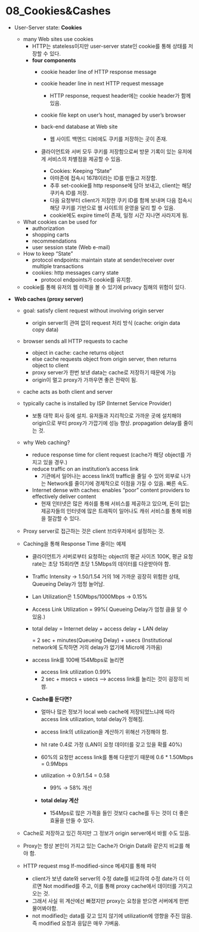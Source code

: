 # 08_Cookies&Cashes

- User-Server state: **Cookies**
    - many Web sites use cookies
        - HTTP는 stateless이지만 user-server state인 cookie를 통해 상태를 저장할 수 있다.
        - **four components**
            - cookie header line of HTTP response message
            - cookie header line in next HTTP request message
                - HTTP response, request header에는 cookie header가 함께 있음.
            - cookie file kept on user’s host, managed by user’s browser
            - back-end database at Web site
                - 웹 사이트 백엔드 디비에도 쿠키를 저장하는 곳이 존재.
            - 클라이언트와 서버 모두 쿠키를 저장함으로써 방문 기록이 있는 유저에게 서비스의 차별점을 제공할 수 있음.
                
                
                - Cookies: Keeping “State”
                - 아마존에 접속시 1678이라는 ID를 만들고 저장함.
                - 추후 set-cookie를 http response에 담아 보내고, client는 해당 쿠키속 ID를 저장.
                - 다음 요청부터 client가 저장한 쿠키 ID를 함께 보내며 다음 접속시 해당 쿠키를 기반으로 웹 사이트의 운영을 달리 할 수 있음.
                - cookie에도 expire time이 존재, 일정 시간 지나면 사라지게 됨.
    - What cookies can be used for
        - authorization
        - shopping carts
        - recommendations
        - user session state (Web e-mail)
    - How to keep “State”
        - protocol endpoints: maintain state at sender/receiver over multiple transactions
        - cookies: http messages carry state
            - protocol endpoints가 cookie를 유지함.
    - cookie를 통해 유저의 웹 이력을 볼 수 있기에 privacy 침해의 위험이 있다.

- **Web caches (proxy server)**
    - goal: satisfy client request without involving origin server
        - origin server의 관여 없이 request 처리 방식 (cache: origin data copy data)
    - browser sends all HTTP requests to cache
        - object in cache: cache returns object
        - else cache requests object from origin server, then returns object to client
        - proxy server가 한번 보낸 data는 cache로 저장하기 때문에 가능
        - origin이 멀고 proxy가 가까우면 좋은 전략이 됨.
        
        
    - cache acts as both client and server
    - typically cache is installed by ISP (Internet Service Provider)
        - 보통 대학 회사 등에 설치. 유저들과 지리적으로 가까운 곳에 설치해야 origin으로 부터 proxy가 가깝기에 성능 향상. propagation delay를 줄이는 것.
    - why Web caching?
        - reduce response time for client request (cache가 해당 object를 가지고 있을 경우.)
        - reduce traffic on an institution’s access link
            - 기관에서 일어나는 access link의 traffic을 줄일 수 있어 외부로 나가는 Network를 줄이기에 경제적으로 이점을 가질 수 있음. 빠른 속도.
        - Internet dense with caches: enables “poor” content providers to effectively deliver content
            - 현재 인터넷은 많은 캐쉬를 통해 서비스를 제공하고 있으며, 돈이 없는 제공자들의 인터넷에 많은 트래픽이 일어나도 캐쉬 서비스를 통해 비용을 절감할 수 있다.
    - Proxy server로 접근하는 것은 client 브라우저에서 설정하는 것.
    - Caching을 통해 Response Time 줄이는 예제
        
        
        - 클라이언트가 서버로부터 요청하는 object의 평균 사이즈 100K, 평균 요청 rate는 초당 15회라면 초당 1.5Mbps의 데이터를 다운받아야 함.
        - Traffic Intensity → 1.50/1.54 거의 1에 가까운 굉장히 위험한 상태, Queueing Delay가 엄청 늘어남.
        - Lan Utilization은 1.50Mbps/1000Mbps → 0.15%
        - Access Link Utilization = 99%( Queueing Delay가 엄청 큼을 알 수 있음.)
        - total delay = Internet delay + access delay + LAN delay
            
            = 2 sec + minutes(Queueing Delay) + usecs (Institutional network에 도착하면 거의 delay가 없기에 Micro에 가까움)
            
        - access link를 100배 154Mbps로 늘리면
            - access link utilization 0.99%
            - 2 sec + msecs + usecs —> access link를 늘리는 것이 굉장히 비쌈.
        - **Cache를 둔다면?**
            - 얼마나 많은 정보가 local web cache에 저장되었느냐에 따라 access link utilization, total delay가 정해짐.
            - access link의 utilization을 계산하기 위해선 가정해야 함.
            - hit rate 0.4로 가정 (LAN이 요청 데이터를 갖고 있을 확률 40%)
            
            
            - 60%의 요청만 access link를 통해 다운받기 때문에 0.6 * 1.50Mbps = 0.9Mbps
            - utilization → 0.9/1.54 = 0.58
                - 99% → 58% 개선
            - **total delay 계산**
                - 154Mps로 많은 가격을 들인 것보다 cache를 두는 것이 더 좋은 효율을 만들 수 있다.
    - Cache로 저장하고 있긴 하지만 그 정보가 origin server에서 바뀔 수도 있음.
    - Proxy는 항상 본인이 가지고 있는 Cache가 Origin Data와 같은지 비교를 해야 함.
        
        
    - HTTP request msg If-modified-since 메세지를 통해 파악
        - client가 보낸 date와 server의 수정 date를 비교하여 수정 date가 더 이르면 Not modified를 주고, 이를 통해 proxy cache에서 데이터를 가지고 오는 것.
        - 그래서 사실 위 계산에선 빠졌지만 proxy는 요청을 받으면 서버에게 한번 물어봐야함.
        - not modified는 data를 갖고 있지 않기에 utilization에 영향을 주진 않음. 즉 modified 요청과 응답은 매우 가벼움.

